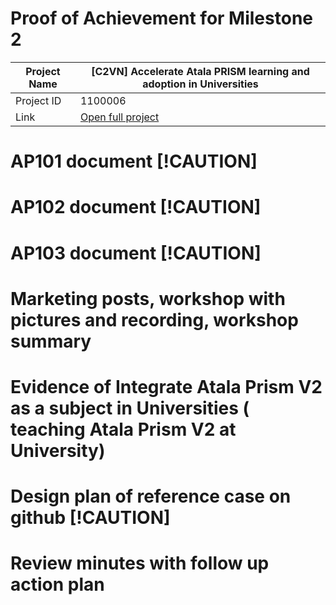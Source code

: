 #  Proof of Achievement for Milestone 2
|  Project Name |[C2VN] Accelerate Atala PRISM learning and adoption in Universities|
| ------------ | ------------ |
| Project ID  | 1100006 |
|  Link  |  [Open full project](https://projectcatalyst.io/funds/11/cardano-open-ecosystem/c2vn-accelerate-atala-prism-learning-and-adoption-in-universities-8d47f) |


# AP101 document [!CAUTION]

# AP102 document [!CAUTION]

# AP103 document [!CAUTION]

# Marketing posts, workshop with pictures and recording, workshop summary

# Evidence of Integrate Atala Prism V2 as a subject in Universities ( teaching Atala Prism V2 at University)

# Design plan of reference case on github [!CAUTION]

# Review minutes with follow up action plan 
